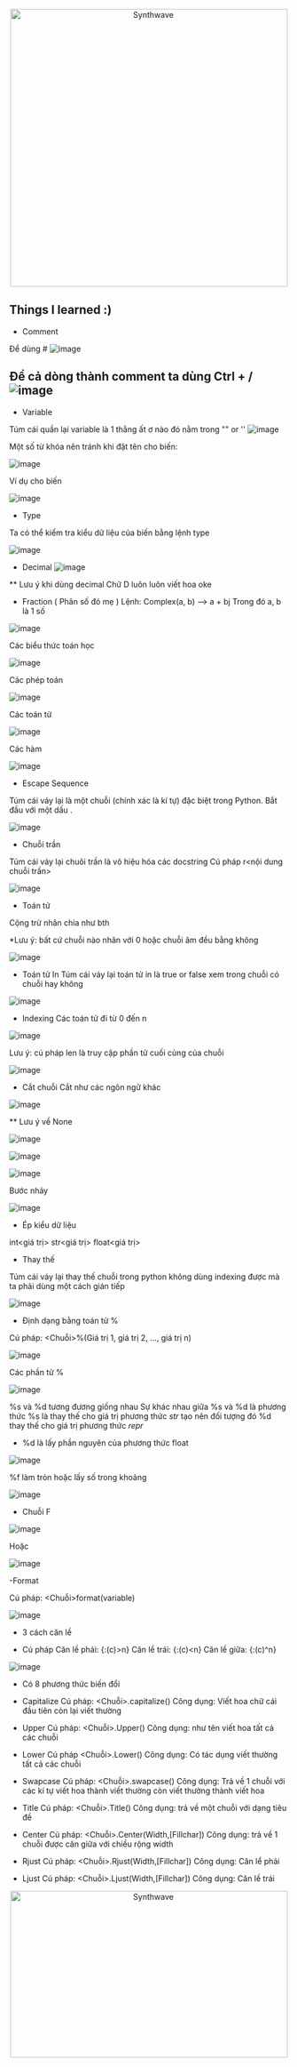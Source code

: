 <p align="center"><img src="https://user-images.githubusercontent.com/96612345/193207073-29e843f4-b0f9-47e0-bf96-ce0720f34ac1.gif" alt="Synthwave" height="500" width="500"></p>

Things I learned :)
------------------------------------------------------------------------------------------------------------------
- Comment

Để dùng #
![image](https://user-images.githubusercontent.com/96612345/193202975-851313cf-935d-4900-8819-10e7f5d4a33a.png)

Để cả dòng thành comment ta dùng Ctrl + /
![image](https://user-images.githubusercontent.com/96612345/193203934-33da177b-fcc8-4f11-8679-57d0757c6c14.png)
------------------------------------------------------------------------------------------------------------------
- Variable

Túm cái quần lại variable là 1 thằng ất ơ nào đó nằm trong "" or ''
![image](https://user-images.githubusercontent.com/96612345/193204644-f4c970fe-7641-4325-a48c-b2f9a11126c8.png)


  Một số từ khóa nên tránh khi đặt tên cho biến:
  
![image](https://user-images.githubusercontent.com/96612345/193204831-44dbb051-847b-49fb-a9c3-7bb8971e42df.png)

Ví dụ cho biến

![image](https://user-images.githubusercontent.com/96612345/193205213-1d3ac20f-f1fa-441f-bf46-cf2817d36cbe.png)

- Type

Ta có thể kiểm tra kiểu dữ liệu của biến bằng lệnh type

![image](https://user-images.githubusercontent.com/96612345/193205788-488c28c5-43a7-42fa-b3c6-59fb82b1f1b9.png)


+ Decimal
![image](https://user-images.githubusercontent.com/96612345/193206814-9b3f850d-7df9-4c89-8673-9ce87552c28e.png)

** Lưu ý khi dùng decimal Chữ D luôn luôn viết hoa oke

+ Fraction ( Phân số đó mẹ )
Lệnh: Complex(a, b) --> a + bj
Trong đó a, b là 1 số 

![image](https://user-images.githubusercontent.com/96612345/193208183-da6f961c-6b44-4e2f-b502-01f953331335.png)

Các biểu thức toán học

![image](https://user-images.githubusercontent.com/96612345/193208642-90bb72c2-dedd-48e0-a8d7-fc9f25668805.png)

Các phép toán 

![image](https://user-images.githubusercontent.com/96612345/193208952-b0d24d5b-14b2-4fa1-b482-74f22c4cf3dc.png)


Các toán từ

![image](https://user-images.githubusercontent.com/96612345/193209117-f5b4e2d7-4c02-4702-bdfb-fcd7a83f3f62.png)

Các hàm 

![image](https://user-images.githubusercontent.com/96612345/193209297-da1f5195-e5f8-45b7-8945-696021d1cd16.png)


- Escape Sequence

Túm cái váy lại  là một chuỗi (chính xác là kí tự) đặc biệt trong Python. Bắt đầu với một dấu \.

![image](https://user-images.githubusercontent.com/96612345/193412982-604041d8-eea1-4115-b049-b86a47588908.png)


- Chuỗi trần

Túm cái váy lại chuôi trần là vô hiệu hóa các docstring
    Cú pháp r<nội dung chuỗi trần>
    
![image](https://user-images.githubusercontent.com/96612345/194200518-b754c826-b0ad-47f3-b2bd-1b85072c8ba0.png)


- Toán tử

Cộng trừ nhân chia như bth


*Lưu ý: bất cứ chuỗi nào nhân với 0 hoặc chuỗi âm đều bằng không

![image](https://user-images.githubusercontent.com/96612345/194200779-0acb1ae0-c8d1-4220-a2ef-c158586a5edd.png)



- Toán tử In
Túm cái váy lại toán tử in là true or false xem trong chuỗi có chuỗi hay không

![image](https://user-images.githubusercontent.com/96612345/194201052-07a6b70b-afb8-4686-b2c0-4ff18a44dd37.png)


- Indexing
Các toán tử đi từ 0 đến n

![image](https://user-images.githubusercontent.com/96612345/194201253-eecd089d-a4c1-4432-91db-3cb15c7d1a17.png)

Lưu ý: cú pháp len là truy cập phần tử cuối củng của chuỗi

![image](https://user-images.githubusercontent.com/96612345/194201439-0dcd66d2-10bb-406e-ba06-63d9812a37ff.png)


- Cắt chuỗi
Cắt như các ngôn ngữ khác

![image](https://user-images.githubusercontent.com/96612345/194201574-d39335bc-1323-4cf3-8a3d-c54710d2c7be.png)

** Lưu ý về None

![image](https://user-images.githubusercontent.com/96612345/194201745-30845fac-2e16-4f78-9464-fb00a63c339e.png)

![image](https://user-images.githubusercontent.com/96612345/194201832-cf86723a-eba2-4f9a-8bd5-0484cbbede01.png)

![image](https://user-images.githubusercontent.com/96612345/194201881-cba6740a-dc6d-4d26-8c2c-0b332502dc2a.png)

Bước nhảy

![image](https://user-images.githubusercontent.com/96612345/194202113-a7b00f36-7e50-4aa9-b42d-858d6909dea8.png)

- Ép kiểu dữ liệu

int<giá trị>
str<giá trị>
float<giá trị>

- Thay thế

Túm cái váy lại thay thế chuỗi trong python không dùng indexing được mà ta phải dùng một cách gián tiếp

![image](https://user-images.githubusercontent.com/96612345/194202559-263ee9dc-0436-46c1-81a1-666c2eff7fda.png)



- Định dạng bằng toán tử %

Cú pháp: <Chuỗi>%(Giá trị 1, giá trị 2, ..., giá trị n)

![image](https://user-images.githubusercontent.com/96612345/197506427-217a3640-644a-43b2-ad63-6db65ae0a6b4.png)

Các phần tử %

![image](https://user-images.githubusercontent.com/96612345/197506583-6e9038e8-bf6e-4dc7-be42-0b11102a80ce.png)


%s và %d tương đương giống nhau
Sự khác nhau giữa %s và %d là phương thức %s là thay thế cho giá trị phương thức _str_ tạo nên đối tượng đó
%d thay thế cho giá trị phương thức _repr_


+ %d là lấy phần nguyên của phương thức float

![image](https://user-images.githubusercontent.com/96612345/197507322-72a1a66d-547f-4aa4-9902-504502f545ef.png)

%f làm tròn hoặc lấy số trong khoảng

![image](https://user-images.githubusercontent.com/96612345/197507525-90930c43-b01f-4a70-b0c3-eb06d21b84a6.png)


- Chuỗi F

![image](https://user-images.githubusercontent.com/96612345/197507773-2e53ffc3-6e5e-4760-8f46-50791fe2fc86.png)

Hoặc

![image](https://user-images.githubusercontent.com/96612345/197508131-95a11788-ea5a-4071-b470-3f7b93a59951.png)


-Format 

Cú pháp: <Chuỗi>format(variable)

![image](https://user-images.githubusercontent.com/96612345/197509823-48424be9-ab3f-4f40-b997-4ae6ad90d3cd.png)

- 3 cách căn lề

+ Cú pháp
Căn lề phải: {:(c)>n}
Căn lề trái: {:(c)<n}
Căn lề giữa: {:(c)^n}

![image](https://user-images.githubusercontent.com/96612345/197510785-81dfd253-f5b4-4bf2-84e6-8abfbfa42523.png)

- Có 8 phương thức biến đổi

+ Capitalize
Cú pháp: <Chuỗi>.capitalize()
Công dụng: Viết hoa chữ cái đầu tiên còn lại viết thường

+ Upper
Cú pháp: <Chuỗi>.Upper()
Công dụng: như tên viết hoa tất cả các chuỗi

+ Lower 
Cú pháp <Chuỗi>.Lower()
Công dụng: Có tác dụng viết thường tất cả các chuỗi

+ Swapcase
Cú pháp: <Chuỗi>.swapcase()
Công dụng: Trả về 1 chuỗi với các kí tự viết hoa thành viết thường còn viết thường thành viết hoa

+ Title
Cú pháp: <Chuỗi>.Title()
Công dụng: trả về một chuỗi với dạng tiêu đề

+ Center
Cú pháp: <Chuỗi>.Center(Width,[Fillchar])
Công dụng: trả về 1 chuỗi được căn giữa với chiều rộng width

+ Rjust
Cú pháp: <Chuỗi>.Rjust(Width,[Fillchar])
Công dụng: Căn lể phải

+ Ljust
Cú pháp: <Chuỗi>.Ljust(Width,[Fillchar])
Công dụng: Căn lề trái



















<p align="center"><img src="https://thumbs.gfycat.com/GoodnaturedFondGaur-size_restricted.gif" alt="Synthwave" height="300" width="500"></p>
